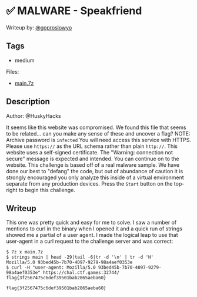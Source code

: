 # ✅ MALWARE - Speakfriend

Writeup by: [@goproslowyo](https://github.com/goproslowyo)

## Tags

- medium

Files:

- [main.7z](./main.7z)

## Description

Author: @HuskyHacks

It seems like this website was compromised. We found this file that seems to be related... can you make any sense of these and uncover a flag?  NOTE:   Archive password is `infected`   You will need access this service with HTTPS. Please use `https://` as the URL schema rather than plain `http://`.   This website uses a self-signed certificate. The "Warning: connection not secure" message is expected and intended. You can continue on to the website.   This challenge is based off of a real malware sample. We have done our best to "defang" the code, but out of abundance of caution it is strongly encouraged you only analyze this inside of a virtual environment separate from any production devices.    Press the `Start` button on the top-right to begin this challenge.

## Writeup

This one was pretty quick and easy for me to solve. I saw a number of mentions to curl in the binary when I opened it and a quick run of strings showed me a partial of a user agent. I made the logical leap to use that user-agent in a curl request to the challenge server and was correct:

```shell
$ 7z x main.7z
$ strings main | head -29|tail -6|tr -d '\n' | tr -d 'H'
Mozilla/5.0 93bed45b-7b70-4097-9279-98a4aef0353e
$ curl -H "user-agent: Mozilla/5.0 93bed45b-7b70-4097-9279-98a4aef0353e" https://chal.ctf.games:32744/
flag{3f2567475c6def39501bab2865aeba60}
```

`flag{3f2567475c6def39501bab2865aeba60}`
